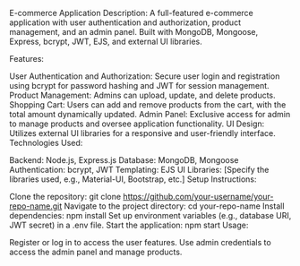 E-commerce Application
Description:
A full-featured e-commerce application with user authentication and authorization, product management, and an admin panel. Built with MongoDB, Mongoose, Express, bcrypt, JWT, EJS, and external UI libraries.

Features:

User Authentication and Authorization: Secure user login and registration using bcrypt for password hashing and JWT for session management.
Product Management: Admins can upload, update, and delete products.
Shopping Cart: Users can add and remove products from the cart, with the total amount dynamically updated.
Admin Panel: Exclusive access for admin to manage products and oversee application functionality.
UI Design: Utilizes external UI libraries for a responsive and user-friendly interface.
Technologies Used:

Backend: Node.js, Express.js
Database: MongoDB, Mongoose
Authentication: bcrypt, JWT
Templating: EJS
UI Libraries: [Specify the libraries used, e.g., Material-UI, Bootstrap, etc.]
Setup Instructions:

Clone the repository: git clone https://github.com/your-username/your-repo-name.git
Navigate to the project directory: cd your-repo-name
Install dependencies: npm install
Set up environment variables (e.g., database URI, JWT secret) in a .env file.
Start the application: npm start
Usage:

Register or log in to access the user features.
Use admin credentials to access the admin panel and manage products.
